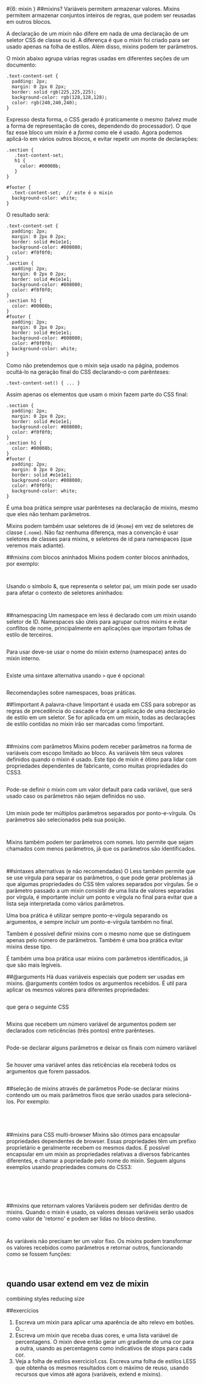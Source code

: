 #{6: mixin }
##mixins?
Variáveis permitem armazenar valores. Mixins permitem armazenar conjuntos inteiros de regras, que podem ser reusadas em outros blocos. 

A declaração de um mixin não difere em nada de uma declaração de um seletor CSS de classe ou id. A diferença é que o mixin foi criado para ser usado apenas na folha de estilos. Além disso, mixins podem ter parâmetros.

O mixin abaixo agrupa várias regras usadas em diferentes seções de um documento:

```
.text-content-set {
  padding: 2px;
  margin: 0 2px 0 2px;
  border: solid rgb(225,225,225);
  background-color: rgb(128,128,128);
  color: rgb(240,240,240);
}
```

Expresso desta forma, o CSS gerado é praticamente o mesmo (talvez mude a forma de representação de cores, dependendo do processador). O que faz esse bloco um mixin é a *forma* como ele é usado. Agora podemos aplicá-lo em vários outros blocos, e evitar repetir um monte de declarações:

```
.section {
   .text-content-set;
   h1 {
     color: #00008b;
   }
}

#footer {
  .text-content-set;  // este é o mixin
  background-color: white;
}
```

O resultado será:

```
.text-content-set {
  padding: 2px;
  margin: 0 2px 0 2px;
  border: solid #e1e1e1;
  background-color: #808080;
  color: #f0f0f0;
}
.section {
  padding: 2px;
  margin: 0 2px 0 2px;
  border: solid #e1e1e1;
  background-color: #808080;
  color: #f0f0f0;
}
.section h1 {
  color: #00008b;
}
#footer {
  padding: 2px;
  margin: 0 2px 0 2px;
  border: solid #e1e1e1;
  background-color: #808080;
  color: #f0f0f0;
  background-color: white;
}

```

Como não pretendemos que o mixin seja usado na página, podemos ocultá-lo na geração final do CSS declarando-o com parênteses:

```
.text-content-set() { ... }
```

Assim apenas os elementos que usam o mixin fazem parte do CSS final:

```
.section {
  padding: 2px;
  margin: 0 2px 0 2px;
  border: solid #e1e1e1;
  background-color: #808080;
  color: #f0f0f0;
}
.section h1 {
  color: #00008b;
}
#footer {
  padding: 2px;
  margin: 0 2px 0 2px;
  border: solid #e1e1e1;
  background-color: #808080;
  color: #f0f0f0;
  background-color: white;
}
```
É uma boa prática sempre usar parênteses na declaração de mixins, mesmo que eles não tenham parâmetros. 

Mixins podem também usar seletores de id (`#nome`) em vez de seletores de classe (`.nome`). Não faz nenhuma diferença, mas a convenção é usar seletores de classes para mixins, e seletores de id para namespaces (que veremos mais adiante).

##mixins com blocos aninhados
Mixins podem conter blocos aninhados, por exemplo:
```
```
```
```

Usando o símbolo &, que representa o seletor pai, um mixin pode ser usado para afetar o contexto de seletores aninhados:
```
```
```
```


##namespacing
Um namespace em less é declarado com um mixin usando seletor de ID. Namespaces são úteis para agrupar outros mixins e evitar conflitos de nome, principalmente em aplicações que importam folhas de estilo de terceiros.
```
```
Para usar deve-se usar o nome do mixin externo (namespace) antes do mixin interno. 
```
```
Existe uma sintaxe alternativa usando `>` que é opcional:
```
```
Recomendações sobre namespaces, boas práticas.

##!important
A palavra-chave !important é usada em CSS para sobrepor as regras de precedência do cascade e forçar a aplicação de uma declaração de estilo em um seletor. Se for aplicada em um mixin, todas as declarações de estilo contidas no mixin irão ser marcadas como !important.

```
```

```
```

##mixins com parâmetros
Mixins podem receber parâmetros na forma de variáveis com escopo limitado ao bloco. As variáveis têm seus valores definidos quando o mixin é usado. Este tipo de mixin é ótimo para lidar com propriedades dependentes de fabricante, como muitas propriedades do CSS3.

```
```

Pode-se definir o mixin com um valor default para cada variável, que será usado caso os parâmetros não sejam definidos no uso.

```
```

Um mixin pode ter múltiplos parâmetros separados por ponto-e-vírgula. Os parâmetros são selecionados pela sua posição.
```
```

```
```

Mixins também podem ter parâmetros com nomes. Isto permite que sejam chamados com menos parâmetros, já que os parâmetros são identificados.
```
```

```
```

##sintaxes alternativas (e não recomendadas)
O Less também permite que se use vírgula para separar os parâmetros, o que pode gerar problemas já que algumas propriedades do CSS têm valores separados por vírgulas. Se o parâmetro passado a um mixin consistir de uma lista de valores separadas por vírgula, é importante incluir um ponto e vírgula no final para evitar que a lista seja interpretada como vários parâmetros.

Uma boa prática é utilizar sempre ponto-e-vírgula separando os argumentos, e sempre incluir um ponto-e-vírgula também no final.

Também é possível definir mixins com o mesmo nome que se distinguem apenas pelo número de parâmetros. Também é uma boa prática evitar mixins desse tipo.

É também uma boa prática usar mixins com parâmetros identificados, já que são mais legíveis.

##@arguments
Há duas variáveis especiais que podem ser usadas em mixins. @arguments contém todos os argumentos recebidos. É util para aplicar os mesmos valores para diferentes propriedades:
```
```
que gera o seguinte CSS
```
```
Mixins que recebem um número variável de argumentos podem ser declarados com reticências (três pontos) entre parênteses.
```
```
Pode-se declarar alguns parâmetros e deixar os finais com número variável
```
```
Se houver uma variável antes das reticências ela receberá todos os argumentos que forem passados.
```
```

##seleção de mixins através de parâmetros
Pode-se declarar mixins contendo um ou mais parâmetros fixos que serão usados para selecioná-los. Por exemplo:
```
```

```
```

```
```

```
```

##mixins para CSS multi-browser
Mixins são ótimos para encapsular propriedades dependentes de browser. Essas propriedades têm um prefixo proprietário e geralmente recebem os mesmos dados. É possível encapsular em um mixin as propriedades relativas a diversos fabricantes diferentes, e chamar a popriedade pelo nome do mixin. Seguem alguns exemplos usando propriedades comuns do CSS3:
```
```
```
```
```
```
```
```
```
```

##mixins que retornam valores
Variáveis podem ser definidas dentro de mixins. Quando o mixin é usado, os valores dessas variáveis serão usados como valor de 'retorno' e podem ser lidas no bloco destino.
```
```
```
```
As variáveis não precisam ter um valor fixo. Os mixins podem transformar os valores recebidos como parâmetros e retornar outros, funcionando como se fossem funções:
```
```

```
```

## quando usar extend em vez de mixin
combining styles
reducing size

##exercícios
1. Escreva um mixin para aplicar uma aparência de alto relevo em botões. O...
2. Escreva um mixin que receba duas cores, e uma lista variável de percentagens. O mixin deve então gerar um gradiente de uma cor para a outra, usando as percentagens como indicativos de stops para cada cor.
3. Veja a folha de estilos exercicio1.css. Escreva uma folha de estilos LESS que obtenha os mesmos resultados com o máximo de reuso, usando recursos que vimos até agora (variáveis, extend e mixins).





